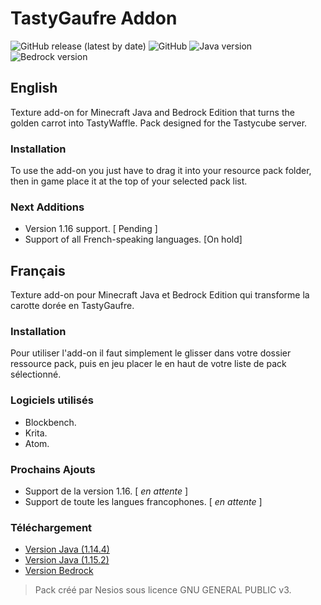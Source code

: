 
# TastyGaufre Addon

![GitHub release (latest by date)](https://img.shields.io/github/v/release/N3siOS/TastyGaufre_Addon) ![GitHub](https://img.shields.io/github/license/N3siOS/TastyGaufre_Addon) ![Java version](https://img.shields.io/badge/Java%20version-1.15.2-yellow) ![Bedrock version](https://img.shields.io/badge/Bedrock%20version-1.14.60-green)

## English

Texture add-on for Minecraft Java and Bedrock Edition that turns the golden carrot into TastyWaffle.
Pack designed for the Tastycube server.

### Installation

To use the add-on you just have to drag it into your resource pack folder, then in game
place it at the top of your selected pack list.

### Next Additions

- Version 1.16 support. [ Pending ]
- Support of all French-speaking languages. [​On hold]

## Français

Texture add-on pour Minecraft Java et Bedrock Edition qui transforme la carotte dorée en TastyGaufre.

### Installation

Pour utiliser l'add-on il faut simplement le glisser dans votre dossier ressource pack, puis en jeu
placer le en haut de votre liste de pack sélectionné.

### Logiciels utilisés

- Blockbench.
- Krita.
- Atom.

### Prochains Ajouts

- Support de la version 1.16. [ _en attente_ ]
- Support de toute les langues francophones. [ _en attente_ ]

### Téléchargement

- [Version Java (1.14.4)](https://github.com/N3siOS/TastyGaufre_Addon/releases/download/v1.0/TastyGaufre.Addon.x32.1.14.x.zip)
- [Version Java (1.15.2)](https://github.com/N3siOS/TastyGaufre_Addon/releases/download/v1.0/TastyGaufre-Addonx32.1.15.2.zip)
- [Version Bedrock](https://github.com/N3siOS/TastyGaufre_Addon/releases/download/v1.0/TastyGaufre_Bedrock_x32_Resource_Pack_Beta.mcpack)

> Pack créé par Nesios sous licence GNU GENERAL PUBLIC v3.
